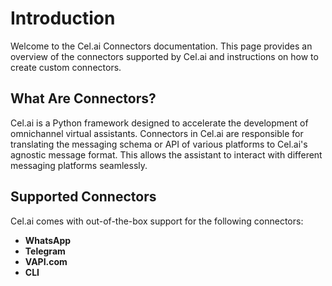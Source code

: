# Introduction

Welcome to the Cel.ai Connectors documentation. This page provides an overview of the connectors supported by Cel.ai and instructions on how to create custom connectors.

## What Are Connectors?

Cel.ai is a Python framework designed to accelerate the development of omnichannel virtual assistants. Connectors in Cel.ai are responsible for translating the messaging schema or API of various platforms to Cel.ai's agnostic message format. This allows the assistant to interact with different messaging platforms seamlessly.

## Supported Connectors

Cel.ai comes with out-of-the-box support for the following connectors:

- **WhatsApp**
- **Telegram**
- **VAPI.com**
- **CLI**

<!-- 
## Supported Connectors

Cel.ai comes with out-of-the-box support for the following connectors:

### WhatsApp Connector

The WhatsApp connector translates messages between WhatsApp and Cel.ai. It uses the phone number as the user identifier.

**Example:**

```python
    wsp = WhatsappConnector(token=os.getenv("WHATSAPP_TOKEN"), 
                        phone_number_id=os.getenv("WHATSAPP_PHONE_NUMBER_ID"),
                        verify_token="123456",
                        endpoint_prefix="/whatsapp",
                        stream_mode=StreamMode.FULL)
```

### Telegram Connector

The Telegram connector translates messages between Telegram and Cel.ai. It uses the `chat_id` as the user identifier.

**Example:**

```python
from celai.connectors import TelegramConnector

telegram_connector = TelegramConnector(api_key='your_api_key')
```

### VAPI.com Connector

The VAPI.com connector translates messages between VAPI.com and Cel.ai. It uses the `user_id` provided by VAPI.com as the user identifier.

**Example:**

```python
from celai.connectors import VapiConnector

vapi_connector = VapiConnector(api_key='your_api_key')
```

### CLI Connector

The CLI connector allows for interaction with Cel.ai via the command line interface. It uses the `pid_id` as the user identifier.

**Example:**

```python
from celai.connectors import CLIConnector

cli_connector = CLIConnector()
```

## Creating Custom Connectors

To create a custom connector, you need to implement the `BaseConnector` class provided by Cel.ai. This class requires you to define methods for translating messages to and from Cel.ai's message format.

**Example:**

```python
from celai.connectors import BaseConnector

class CustomConnector(BaseConnector):
    def __init__(self, custom_param):
        self.custom_param = custom_param

    def send_message(self, message):
        # Translate Cel.ai message to platform-specific message
        pass

    def receive_message(self, platform_message):
        # Translate platform-specific message to Cel.ai message
        pass
```

## Message Encoding

Cel.ai uses its own agnostic message encoding format. This allows the assistant to interact with different messaging platforms without worrying about the specific message format of each platform.

## User Identification

Each platform has its own mechanism for identifying users. Cel.ai connectors handle this by translating the platform-specific user identifiers to a format that Cel.ai can understand.

- **WhatsApp:** Phone number
- **Telegram:** `chat_id`
- **VAPI.com:** `user_id`
- **CLI:** `pid_id`

## Conclusion

Cel.ai connectors provide a seamless way to integrate various messaging platforms with your virtual assistant. Whether you are using the out-of-the-box connectors or creating your own custom connector, Cel.ai makes it easy to manage message translation and user identification.

For more detailed information, please refer to the [Cel.ai API documentation](#). -->
